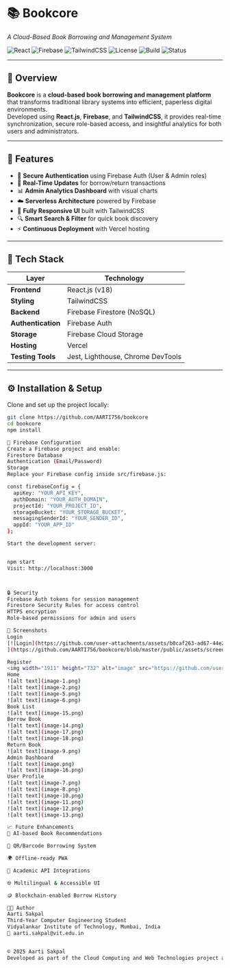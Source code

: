 # 📚 Bookcore  
_A Cloud-Based Book Borrowing and Management System_

![React](https://img.shields.io/badge/Frontend-React.js-61DAFB?logo=react)
![Firebase](https://img.shields.io/badge/Backend-Firebase-FFCA28?logo=firebase)
![TailwindCSS](https://img.shields.io/badge/UI-TailwindCSS-38B2AC?logo=tailwind-css)
![License](https://img.shields.io/badge/License-MIT-green)
![Build](https://img.shields.io/badge/Build-Passing-brightgreen)
![Status](https://img.shields.io/badge/Status-Active-blue)

---

## 🧠 Overview

**Bookcore** is a **cloud-based book borrowing and management platform** that transforms traditional library systems into efficient, paperless digital environments.  
Developed using **React.js**, **Firebase**, and **TailwindCSS**, it provides real-time synchronization, secure role-based access, and insightful analytics for both users and administrators.

---

## 🚀 Features

- 🔐 **Secure Authentication** using Firebase Auth (User & Admin roles)  
- 🔄 **Real-Time Updates** for borrow/return transactions  
- 📊 **Admin Analytics Dashboard** with visual charts  
- ☁️ **Serverless Architecture** powered by Firebase  
- 📱 **Fully Responsive UI** built with TailwindCSS  
- 🔍 **Smart Search & Filter** for quick book discovery  
- ⚡ **Continuous Deployment** with Vercel hosting  

---

## 🧩 Tech Stack

| Layer | Technology |
|-------|-------------|
| **Frontend** | React.js (v18) |
| **Styling** | TailwindCSS |
| **Backend** | Firebase Firestore (NoSQL) |
| **Authentication** | Firebase Auth |
| **Storage** | Firebase Cloud Storage |
| **Hosting** | Vercel |
| **Testing Tools** | Jest, Lighthouse, Chrome DevTools |

---

## ⚙️ Installation & Setup

Clone and set up the project locally:

```bash
git clone https://github.com/AARTI756/bookcore
cd bookcore
npm install

🔧 Firebase Configuration
Create a Firebase project and enable:
Firestore Database
Authentication (Email/Password)
Storage
Replace your Firebase config inside src/firebase.js:

const firebaseConfig = {
  apiKey: "YOUR_API_KEY",
  authDomain: "YOUR_AUTH_DOMAIN",
  projectId: "YOUR_PROJECT_ID",
  storageBucket: "YOUR_STORAGE_BUCKET",
  messagingSenderId: "YOUR_SENDER_ID",
  appId: "YOUR_APP_ID"
};

Start the development server:


npm start
Visit: http://localhost:3000



🔒 Security
Firebase Auth tokens for session management
Firestore Security Rules for access control
HTTPS encryption
Role-based permissions for admin and users

📸 Screenshots
Login	
[![Login](https://github.com/user-attachments/assets/b0caf263-ad67-44e2-a6b3-6391aba0e2d8)
](https://github.com/AARTI756/bookcore/blob/master/public/assets/screenshots/image-3.png)

Register	
<img width="1911" height="732" alt="image" src="https://github.com/user-attachments/assets/61a842a4-e16e-4d95-81c3-8920b0c4ace6" />
Home	
![alt text](image-1.png)
![alt text](image-2.png)
![alt text](image-5.png)
![alt text](image-6.png)
Book List
![alt text](image-15.png)
Borrow Book	
![alt text](image-14.png)
![alt text](image-17.png)
![alt text](image-18.png)
Return Book
![alt text](image-9.png)
Admin Dashboard	
![alt text](image.png)
![alt text](image-16.png)
User Profile
![alt text](image-7.png)
![alt text](image-8.png)
![alt text](image-10.png)
![alt text](image-11.png)
![alt text](image-12.png)
![alt text](image-13.png)

📈 Future Enhancements
🤖 AI-based Book Recommendations

🧾 QR/Barcode Borrowing System

🌍 Offline-ready PWA

🔗 Academic API Integrations

🌐 Multilingual & Accessible UI

🪙 Blockchain-enabled Borrow History

👩‍💻 Author
Aarti Sakpal
Third-Year Computer Engineering Student
Vidyalankar Institute of Technology, Mumbai, India
📧 aarti.sakpal@vit.edu.in


© 2025 Aarti Sakpal
Developed as part of the Cloud Computing and Web Technologies project at VIT Mumbai.







